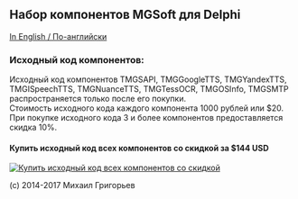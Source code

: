 ## Набор компонентов MGSoft для Delphi

[In English / По-английски](README.md)

### Исходный код компонентов:

Исходный код компонентов TMGSAPI, TMGGoogleTTS, TMGYandexTTS, TMGISpeechTTS, TMGNuanceTTS, TMGTessOCR, TMGOSInfo, TMGSMTP распространяется только после его покупки.<br>
Стоимость исходного кода каждого компонента 1000 рублей или $20. При покупке исходного кода 3 и более компонентов предоставляется скидка 10%.<br>

#### Купить исходный код всех компонентов со скидкой за $144 USD<br>
<a href="https://gum.co/YXsJd" title="Купить исходный код всех компонентов со скидкой">![Купить исходный код всех компонентов со скидкой](https://dl.programs74.ru/images/buy-now-button-small-en.png)</a>

(c) 2014-2017 Михаил Григорьев
